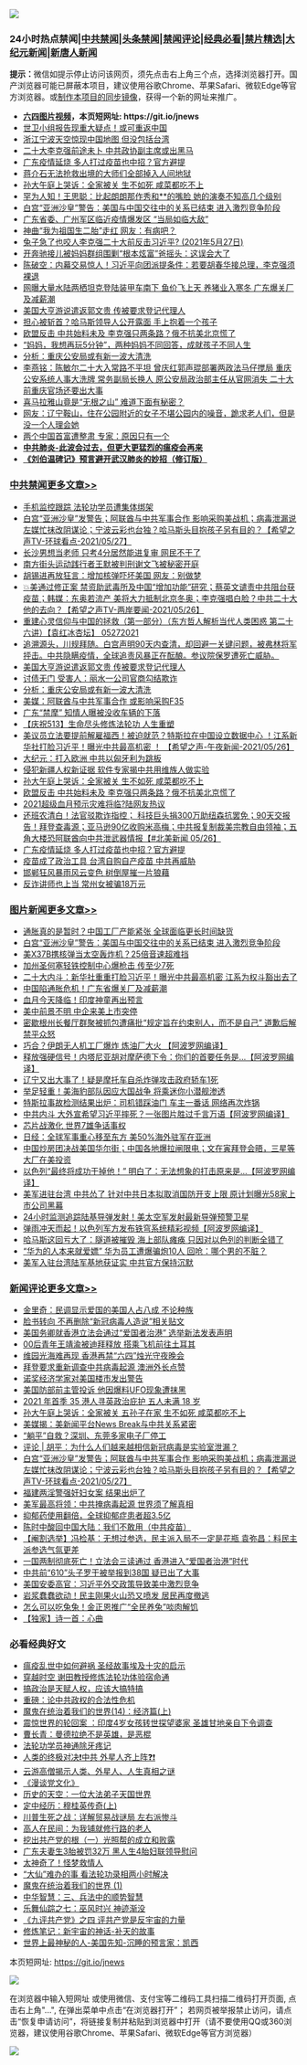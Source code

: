 ![](https://raw.githubusercontent.com/fqnews/bnews/master/64photo/fqnews-qr.jpg)

<div id="tt">
<h3>24小时热点禁闻|<a href="#%E4%B8%AD%E5%85%B1%E7%A6%81%E9%97%BB%E6%9B%B4%E5%A4%9A%E6%96%87%E7%AB%A0">中共禁闻</a>|<a href="#%E5%9B%BE%E7%89%87%E6%96%B0%E9%97%BB%E6%9B%B4%E5%A4%9A%E6%96%87%E7%AB%A0">头条禁闻</a>|<a href="#%E6%96%B0%E9%97%BB%E8%AF%84%E8%AE%BA%E6%9B%B4%E5%A4%9A%E6%96%87%E7%AB%A0">禁闻评论|<a href="#%E5%BF%85%E7%9C%8B%E7%BB%8F%E5%85%B8%E5%A5%BD%E6%96%87">经典必看|<a href="/video.md#%E7%A6%81%E7%89%87%E7%B2%BE%E9%80%89">禁片精选</a>|<a href="https://github.com/fqnews/djy/blob/master/gb/nf1351518.md#1">大纪元新闻</a>|<a href="https://github.com/fqnews/ntdtv/blob/master/gb/prog204.md#1">新唐人新闻</a></h3>
<div><b>提示：</b>微信如提示停止访问该网页，须先点击右上角三个点，选择浏览器打开。国产浏览器可能已屏蔽本项目，建议使用谷歌Chrome、苹果Safari、微软Edge等官方浏览器。或<a href="https://github.com/fqnews/bnews/blob/master/%E5%88%B6%E4%BD%9Cgit%E7%A6%81%E9%97%BB%E9%95%9C%E5%83%8F.md">制作本项目的同步镜像</a>，获得一个新的网址来推广。</div>
<ul>
<li><b><a href="http://d1.bdrive.tk/64.mp4" target="_blank">六四图片视频</a>，本页短网址: https://git.io/jnews</b></li>
<li><a href="/cbnews/20210527/1554505.md">世卫小组报告现重大疑点！或可重返中国</a></li>
<li><a href="/cbnews/20210527/1554596.md">浙江宁波天空惊现中国地图 但没包括台湾</a></li>
<li><a href="/cbnews/20210527/1554515.md">二十大李克强前途未卜 中共政协副主席或出黑马</a></li>
<li><a href="/cbnews/20210527/1554706.md">广东疫情延烧 多人打过疫苗也中招？官方避提</a></li>
<li><a href="/cnnews/20210527/1554573.md">蒋介石无法抢救出境的大师们全部掉入人间地狱</a></li>
<li><a href="/cbnews/20210527/1554765.md">孙大午庭上哭诉：全家被关 生不如死 咸菜都吃不上</a></li>
<li><a href="/cnnews/20210527/1554784.md">罕为人知！王思聪：比起朗朗那作秀和**的嘴脸 她的演奏不知高几个级别</a></li>
<li><a href="/topimagenews/20210527/1554774.md">白宫“亚洲沙皇”警告：美国与中国交往中的关系已结束 进入激烈竞争阶段</a></li>
<li><a href="/cnnews/20210527/1554904.md">广东省委、广州军区临近疫情爆发区 “当局如临大敌”</a></li>
<li><a href="/cnnews/20210527/1554712.md">神曲“我为祖国生二胎”走红 网友：有病吧？</a></li>
<li><a href="/bannedvideo/20210527/1554907.md">兔子急了也咬人李克强二十大前反击习近平? (2021年5月27日)</a></li>
<li><a href="/cbnews/20210527/1554582.md">开奔驰接儿被妈妈群组围剿“根本炫富”爸摇头：这误会大了</a></li>
<li><a href="/bannedvideo/20210527/1554953.md">陈破空：内幕交易惊人！习近平向团派提条件：若要胡春华接总理，李克强须裸退</a></li>
<li><a href="/cnnews/20210527/1554934.md">网曝大量水陆两栖坦克登陆装甲车南下 鱼价飞上天 养猪业入寒冬 广东爆关厂及减薪潮</a></li>
<li><a href="/cbnews/20210527/1554903.md">美国大亨游说遣返郭文贵 传被要求登记代理人</a></li>
<li><a href="/worldnews/20210527/1554776.md">担心被斩首？哈马斯领导人公开露面 手上抱着一个孩子</a></li>
<li><a href="/cbnews/20210527/1554757.md">欧盟反击 中共始料未及 李克强只两条路？俄不抗美北京慌了</a></li>
<li><a href="/lifebaike/20210527/1554555.md">“妈妈，我想再玩5分钟”，两种妈妈不同回答，成就孩子不同人生</a></li>
<li><a href="/cbnews/20210527/1554792.md">分析：重庆公安局或有新一波大清洗</a></li>
<li><a href="/comments/20210527/1554897.md">李燕铭：陈敏尔二十大入常路不平坦 曾庆红郭声琨部署两政法马仔搅局 重庆公安系统人事大洗牌 常务副局长换人 原公安局政治部主任从官网消失 二十大前重庆官场还要出大事</a></li>
<li><a href="/cnnews/20210527/1554612.md">喜马拉雅山竟是“无根之山” 难道下面有秘密？</a></li>
<li><a href="/bannedvideo/20210527/1554908.md">网友：辽宁鞍山，住在公园附近的女子不堪公园内的噪音，跪求老人们，但是没一个人理会她</a></li>
<li><a href="/comments/20210527/1554770.md">两个中国首富遭整肃 专家：原因只有一个</a></li>
<li><b><a href="/comments/20200211/1275071.md" target="_blank">中共肺炎-此波会过去，但更大更猛烈的瘟疫会再来</a></b></li>
<li><b><a href="/comments/20200207/1272816.md" target="_blank">《刘伯温碑记》预言避开武汉肺炎的妙招（修订版）</a></b></li>
</ul>
</div>

<div class="catlist">
<h3><a href="/cbnews/" target="_blank">中共禁闻</a><span><a href="/cbnews/" target="_blank" rel="nofollow">更多文章>></a></span></h3>
<ul>
<li><a href="/cbnews/20210528/1555192.md" target="_blank">手机监控跟踪 法轮功学员遭集体绑架</a></li>
<li><a href="/comments/20210528/1555143.md" target="_blank">白宫“亚洲沙皇”发警告；阿联酋与中共军事合作 影响采购美战机；病毒泄漏说  左媒忙抹改阴谋论；宁波云彩也台独？哈马斯头目抱孩子另有目的？【希望之声TV-环球看点-2021/05/27】</a></li>
<li><a href="/cbnews/20210527/1555092.md" target="_blank">长沙男想当老师 只考4分居然能进复审 网民不干了</a></li>
<li><a href="/cbnews/20210527/1555091.md" target="_blank">南方街头运动践行者王默被判刑谢文飞被秘密开庭</a></li>
<li><a href="/cbnews/20210527/1555060.md" target="_blank">胡锡进再放狂言：增加核弹吓坏美国 网友：别做梦</a></li>
<li><a href="/comments/20210527/1554981.md" target="_blank">💥美通过修正案 禁资助武毒所及中国“增加功能”研究；蔡英文谴责中共阻台获疫苗；韩媒：东奥若流产 美将大力抵制北京冬奥；李克强唱白脸？中共二十大他的去向？【希望之声TV-两岸要闻-2021/05/26】</a></li>
<li><a href="/comments/20210527/1554961.md" target="_blank">重建心灵信仰与中国的拯救（第一部分）（东方哲人解析当代人类困惑  第二十六讲）【袁红冰杏坛】 05272021</a></li>
<li><a href="/comments/20210527/1554960.md" target="_blank">追溯源头，川规拜随。白宫声明90天内查清，却回避一关键问题，被弗林将军抨击。中共隐瞒疫情，全球追责风暴正在酝酿。参议院保罗遭死亡威胁。</a></li>
<li><a href="/cbnews/20210527/1554903.md" target="_blank">美国大亨游说遣返郭文贵 传被要求登记代理人</a></li>
<li><a href="/cbnews/20210527/1554886.md" target="_blank">讨债无门 受害人：丽水一公司官商勾结欺诈</a></li>
<li><a href="/cbnews/20210527/1554792.md" target="_blank">分析：重庆公安局或有新一波大清洗</a></li>
<li><a href="/cbnews/20210527/1554782.md" target="_blank">美媒：阿联酋与中共军事合作 或影响采购F35</a></li>
<li><a href="/cbnews/20210527/1554781.md" target="_blank">广东“禁摩” 知情人曝被没收车辆的下落</a></li>
<li><a href="/cbnews/20210527/1554364.md" target="_blank">【庆祝513】生命尽头修炼法轮功 人生重塑</a></li>
<li><a href="/comments/20210527/1554778.md" target="_blank">美议员立法要提前解雇福西！被迫就范？特斯拉在中国设立数据中心 ！江系新华社打脸习近平！曝光中共最高机密 ！ 【希望之声-午夜新闻-2021/05/26】</a></li>
<li><a href="/cbnews/20210527/1554775.md" target="_blank">大纪元：打入欧洲 中共以匈牙利为跳板</a></li>
<li><a href="/cbnews/20210527/1554766.md" target="_blank">侵犯新疆人权新证据 软件专家揭中共用维族人做实验</a></li>
<li><a href="/cbnews/20210527/1554765.md" target="_blank">孙大午庭上哭诉：全家被关 生不如死 咸菜都吃不上</a></li>
<li><a href="/cbnews/20210527/1554757.md" target="_blank">欧盟反击 中共始料未及 李克强只两条路？俄不抗美北京慌了</a></li>
<li><a href="/cbnews/20210527/1554726.md" target="_blank">2021超级血月预示灾难将临?陆网友热议</a></li>
<li><a href="/comments/20210527/1554714.md" target="_blank">还班农清白！法官驳欺诈指控； 科技巨头捐300万助纽森抗罢免；90天交报告！拜登查毒源；亚马逊90亿收购米高梅；中共报复制裁美宗教自由领袖；五角大楼恐阿联酋向中共泄武器情报【#北美新闻 05/26】</a></li>
<li><a href="/cbnews/20210527/1554706.md" target="_blank">广东疫情延烧 多人打过疫苗也中招？官方避提</a></li>
<li><a href="/cbnews/20210527/1554685.md" target="_blank">疫苗成了政治工具 台湾自购自产疫苗 中共再威胁</a></li>
<li><a href="/cbnews/20210527/1554684.md" target="_blank">邯郸狂风暴雨风云变色 树倒屋摧一片狼藉</a></li>
<li><a href="/cbnews/20210527/1554666.md" target="_blank">反诈讲师也上当 常州女被骗18万元</a></li>

</ul>
</div>
<div class="catlist">
<h3><a href="/topimagenews/" target="_blank">图片新闻</a><span><a href="/topimagenews/" target="_blank" rel="nofollow">更多文章>></a></span></h3>
<ul>
<li><a href="/topimagenews/20210528/1555148.md" target="_blank">通胀真的是暂时？中国工厂产能紧张 全球面临更长时间缺货</a></li>
<li><a href="/topimagenews/20210527/1554774.md" target="_blank">白宫“亚洲沙皇”警告：美国与中国交往中的关系已结束 进入激烈竞争阶段</a></li>
<li><a href="/topimagenews/20210527/1554539.md" target="_blank">美X37B携核弹当太空轰炸机？25倍音速超难挡</a></li>
<li><a href="/topimagenews/20210527/1554450.md" target="_blank">加州圣何塞轻铁控制中心爆枪击 传至少7死</a></li>
<li><a href="/topimagenews/20210526/1554119.md" target="_blank">二十大内斗：新华社重重打脸习近平！曝光中共最高机密 江系为权斗豁出去了</a></li>
<li><a href="/topimagenews/20210526/1554065.md" target="_blank">中国陷通胀危机！广东省爆关厂及减薪潮</a></li>
<li><a href="/topimagenews/20210526/1554015.md" target="_blank">血月今天降临！印度神童再出预言</a></li>
<li><a href="/topimagenews/20210526/1553823.md" target="_blank">美中前景不明 中企来美上市突停</a></li>
<li><a href="/topimagenews/20210526/1553805.md" target="_blank">密歇根州长餐厅群聚被抓包遭痛批“规定旨在约束别人，而不是自己” 道歉后解禁平众怒</a></li>
<li><a href="/topimagenews/20210525/1553428.md" target="_blank">巧合？伊朗无人机工厂爆炸 炼油厂大火 【阿波罗网编译】</a></li>
<li><a href="/topimagenews/20210525/1553330.md" target="_blank">释放强硬信号！内塔尼亚胡对摩萨德下令：你们的首要任务是…【阿波罗网编译】</a></li>
<li><a href="/topimagenews/20210525/1553122.md" target="_blank">辽宁又出大事了！疑是摩托车自杀炸弹攻击政府轿车1死</a></li>
<li><a href="/topimagenews/20210524/1552810.md" target="_blank">举足轻重！美海豹部队因应大国战争 将乘迷你小潜舰渗透</a></li>
<li><a href="/topimagenews/20210524/1552783.md" target="_blank">特斯拉事故检测结果出炉：司机错踩油门 车主一番话 网络再次炸锅</a></li>
<li><a href="/topimagenews/20210524/1552691.md" target="_blank">中共内斗 大外宣希望习近平摔死？一张图片胜过千言万语【阿波罗网编译】</a></li>
<li><a href="/topimagenews/20210524/1552507.md" target="_blank">芯片战激化 世界7雄争话事权</a></li>
<li><a href="/topimagenews/20210524/1552502.md" target="_blank">日经：全球军事重心移至东方 美50%海外驻军在亚洲</a></li>
<li><a href="/topimagenews/20210522/1551799.md" target="_blank">中国炒房团决战美国华尔街；中国各地爆拉闸限电；文在寅拜登会晤，三星等大厂在美投资</a></li>
<li><a href="/topimagenews/20210522/1551696.md" target="_blank">以色列“最终将成功干掉他！” 明白了：无法想象的打击原来是&#8230;【阿波罗网编译】</a></li>
<li><a href="/topimagenews/20210521/1551152.md" target="_blank">美军进驻台湾 中共怂了 针对中共日本拟取消国防开支上限 原计划曝光58家上市公司黑幕</a></li>
<li><a href="/topimagenews/20210521/1551038.md" target="_blank">24小时监测追踪陆基导弹发射！美太空军发射最新导弹预警卫星</a></li>
<li><a href="/topimagenews/20210521/1550979.md" target="_blank">弹雨冲天而起！以色列军方发布铁穹系统精彩视频【阿波罗网编译】</a></li>
<li><a href="/topimagenews/20210521/1550881.md" target="_blank">哈马斯这回亏大了：隧道被摧毁 海上部队瘫痪 只因对以色列的判断全错了</a></li>
<li><a href="/topimagenews/20210521/1550880.md" target="_blank">“华为的人本来就爱嫖” 华为员工遭爆骗炮10人 回呛：哪个男的不脏？</a></li>
<li><a href="/topimagenews/20210521/1550688.md" target="_blank">美军入驻台湾陆军基地获证实 中共官方保持沉默</a></li>

</ul>
</div>
<div class="catlist">
<h3><a href="/comments/" target="_blank">新闻评论</a><span><a href="/comments/" target="_blank" rel="nofollow">更多文章>></a></span></h3>
<ul>
<li><a href="/comments/20210528/1555194.md" target="_blank">金里奇：民调显示爱国的美国人占八成 不论种族</a></li>
<li><a href="/comments/20210528/1555190.md" target="_blank">脸书转向 不再删除“新冠病毒人造说”相关贴文</a></li>
<li><a href="/comments/20210528/1555185.md" target="_blank">美国务卿就香港立法会通过“爱国者治港” 选举新法发表声明</a></li>
<li><a href="/comments/20210528/1555184.md" target="_blank">00后青年王靖渝被迪拜释放 搭乘飞机前往土耳其</a></li>
<li><a href="/comments/20210528/1555183.md" target="_blank">维园光海难再现 香港再禁“六四”烛光守夜晚会</a></li>
<li><a href="/comments/20210528/1555180.md" target="_blank">拜登要求重新调查中共病毒起源 澳洲外长点赞</a></li>
<li><a href="/comments/20210528/1555179.md" target="_blank">诺奖经济学家对美国楼市发出警告</a></li>
<li><a href="/comments/20210528/1555164.md" target="_blank">美国防部前主管投诉 他因爆料UFO现象遭抹黑</a></li>
<li><a href="/comments/20210528/1555159.md" target="_blank">2021 年首季 35 港人寻英政治庇护 五人未满 18 岁</a></li>
<li><a href="/comments/20210528/1555157.md" target="_blank">孙大午庭上哭诉：全家被关 五孙子在家 生不如死 咸菜都吃不上</a></li>
<li><a href="/comments/20210528/1555147.md" target="_blank">美媒揭：美新闻平台News Break与中共关系紧密</a></li>
<li><a href="/comments/20210528/1555146.md" target="_blank">“躺平”自救？深圳、东莞多家电子厂停工</a></li>
<li><a href="/comments/20210528/1555144.md" target="_blank">评论 | 胡平：为什么人们越来越相信新冠病毒是实验室泄漏？</a></li>
<li><a href="/comments/20210528/1555143.md" target="_blank">白宫“亚洲沙皇”发警告；阿联酋与中共军事合作 影响采购美战机；病毒泄漏说  左媒忙抹改阴谋论；宁波云彩也台独？哈马斯头目抱孩子另有目的？【希望之声TV-环球看点-2021/05/27】</a></li>
<li><a href="/comments/20210528/1555142.md" target="_blank">福建两淫警强奸妇女案 结果出炉了</a></li>
<li><a href="/comments/20210528/1555140.md" target="_blank">美军最高将领：中共掩病毒起源 世界须了解真相</a></li>
<li><a href="/comments/20210528/1555139.md" target="_blank">抑郁药使用翻倍，全球抑郁症患者超3.5亿</a></li>
<li><a href="/comments/20210528/1555137.md" target="_blank">陈时中酸回中国大陆：我们不敢用（中共疫苗）</a></li>
<li><a href="/comments/20210528/1555128.md" target="_blank">【阉割选举】冯检基：无想过参选，民主派入局不一定是花瓶 袁弥昌：料民主派参选气氛更差</a></li>
<li><a href="/comments/20210528/1555127.md" target="_blank">一国两制彻底死亡！立法会三读通过 香港进入“爱国者治港”时代</a></li>
<li><a href="/comments/20210527/1555126.md" target="_blank">中共前“610”头子罗干被举报到38国 疑已出了大事</a></li>
<li><a href="/comments/20210527/1555121.md" target="_blank">美国安委高官：习近平外交政策导致美中激烈竞争</a></li>
<li><a href="/comments/20210527/1555106.md" target="_blank">岩浆蠢蠢欲动！民主刚果火山恐又喷发 居民再度撤逃</a></li>
<li><a href="/comments/20210527/1555105.md" target="_blank">怎么可以吃兔兔！金正恩推广“全民养兔”啖肉解饥</a></li>
<li><a href="/comments/20210527/1555104.md" target="_blank">【独家】诗一首：心曲</a></li>

</ul>
</div>

<div class="catlist">
<h3>必看经典好文</h3>
<ul>
<li><a href="/comments/20200618/1346823.md" target="_blank">瘟疫乱世中如何避祸 圣经故事埃及十灾的启示</a></li>
<li><a href="/comments/20200511/1322384.md" target="_blank">穿越时空 谢田教授修炼法轮功体验宿命通</a></li>
<li><a href="/comments/20200814/1379994.md" target="_blank">搞政治是天赋人权，应该大搞特搞</a></li>
<li><a href="/comments/20200705/783271.md" target="_blank">重磅：论中共政权的合法性危机</a></li>
<li><a href="/topimagenews/20180605/953415.md" target="_blank">魔鬼在统治着我们的世界(14)：经济篇(上)</a></li>
<li><a href="/comments/20210307/1499941.md" target="_blank">震惊世界的轮回案 ：印度4岁女孩转世探望婆家 圣雄甘地亲自下令调查</a></li>
<li><a href="/comments/20180726/727420.md" target="_blank">曹长青：曼德拉绝不是英雄，是恶棍</a></li>
<li><a href="/health/20170626/780263.md" target="_blank">法轮功学员神通除牙疼记</a></li>
<li><a href="/cbnews/20210119/1470579.md" target="_blank">人类的终极对决❗中共 外星人齐上阵❓❗</a></li>
<li><a href="/comments/20200919/82684.md" target="_blank">云游高僧揭示人类、外星人、人生真相之谜</a></li>
<li><a href="/comments/20200521/783167.md" target="_blank">《漫谈党文化》</a></li>
<li><a href="/tculture/20121025/73067.md" target="_blank">历史的天空：一位大法弟子天国世界</a></li>
<li><a href="/tculture/xiulian/20151104/467495.md" target="_blank">定中经历：穆桂英传奇(上)</a></li>
<li><a href="/comments/20200908/1392745.md" target="_blank">川普生死之战：详解贸易战谜局 左右派惨斗</a></li>
<li><a href="/tculture/20121023/72121.md" target="_blank">高人在民间：为我铺就修行路的老人</a></li>
<li><a href="/comments/20200629/1352460.md" target="_blank">挖出共产党的根（一）光照帮的成立和败露</a></li>
<li><a href="/cbnews/20200611/1343037.md" target="_blank">广东夫妻生3胎被罚32万 黑人生4胎妇联领导慰问</a></li>
<li><a href="/ccpdope/20200907/1392129.md" target="_blank">太神奇了！怪梦救情人</a></li>
<li><a href="/cbnews/20210428/1535533.md" target="_blank">“大仙”难办的事  看法轮功录相两小时解决</a></li>
<li><a href="/topimagenews/20180519/944624.md" target="_blank">魔鬼在统治着我们的世界 (1)</a></li>
<li><a href="/comments/20200605/783248.md" target="_blank">中华智慧：三、兵法中的顺势智慧</a></li>
<li><a href="/tculture/20190101/792550.md" target="_blank">乐舞仙踪之七：巫风时兴 神迹渐没</a></li>
<li><a href="/bookonline/20131116/201053.md" target="_blank">《九评共产党》之四 评共产党是反宇宙的力量</a></li>
<li><a href="/comments/20190418/1115565.md" target="_blank">修炼笔记：新宇宙的神话-补天的故事</a></li>
<li><a href="/comments/20200605/783244.md" target="_blank">世界上最神秘的人-美国先知-沉睡的预言家：凯西</a></li>

</ul>
</div>

本页短网址: https://git.io/jnews

![](https://raw.githubusercontent.com/fqnews/bnews/master/64photo/fqnews-qr.jpg)

在浏览器中输入短网址 或使用微信、支付宝等二维码工具扫描二维码打开页面, 点击右上角"...", 在弹出菜单中点击“在浏览器打开”； 若网页被举报禁止访问，请点击“恢复申请访问”，将链接复制并粘贴到浏览器中打开（请不要使用QQ或360浏览器，建议使用谷歌Chrome、苹果Safari、微软Edge等官方浏览器）

![](https://raw.githubusercontent.com/fqnews/bnews/master/64photo/wx.jpg)